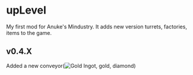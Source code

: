 # upLevel
My first mod for Anuke's Mindustry. It adds new version turrets, factories, items to the game.
## v0.4.X
Added a new conveyor(![Gold Ingot](https://github.com/pavel-8516/upLevel-mod/blob/master/sprites/blocks/distribution/steelConv.png), gold, diamond)
